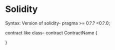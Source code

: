 # Solidity
Syntax:
Version of solidity-                                    pragma >= 0.?.? <0.?.0;

contract like class-                                    contract ContractName {



























}

